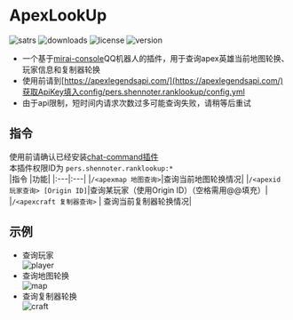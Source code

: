 # ApexLookUp
![satrs](https://img.shields.io/github/stars/Shennoter/ApexRankLookUp.svg?style=for-the-badge&logo=github)
![downloads](https://shields.io/github/downloads/Shennoter/ApexRankLookUp/total.svg?style=for-the-badge&logo=github)
![license](https://shields.io/github/license/Shennoter/ApexRankLookUp.svg?style=for-the-badge&logo=github)
![version](https://shields.io/github/v/release/Shennoter/ApexRankLookUp?display_name=tag&style=for-the-badge&logo=github)
- 一个基于[mirai-console](https://github.com/mamoe/mirai)QQ机器人的插件，用于查询apex英雄当前地图轮换、玩家信息和复制器轮换
- 使用前请到[https://apexlegendsapi.com/](https://apexlegendsapi.com/)获取ApiKey填入config/pers.shennoter.ranklookup/config.yml
- 由于api限制，短时间内请求次数过多可能查询失败，请稍等后重试
## 指令
使用前请确认已经安装[chat-command插件](https://github.com/project-mirai/chat-command)  
本插件权限ID为 `pers.shennoter.ranklookup:*`     
|指令 |功能|
|:---|:---|
|`/<apexmap 地图查询>`|查询当前地图轮换情况|
|`/<apexid 玩家查询> [Origin ID]`|查询某玩家（使用Origin ID）（空格需用@@填充）|  
|`/<apexcraft 复制器查询>` | 查询当前复制器轮换情况|
## 示例  
- 查询玩家  
  ![player](https://github.com/Shennoter/ApexRankLookUp/blob/main/player.png)
- 查询地图轮换  
  ![map](https://github.com/Shennoter/ApexRankLookUp/blob/main/map.png)
- 查询复制器轮换  
  ![craft](https://github.com/Shennoter/ApexRankLookUp/blob/main/craft.png)
